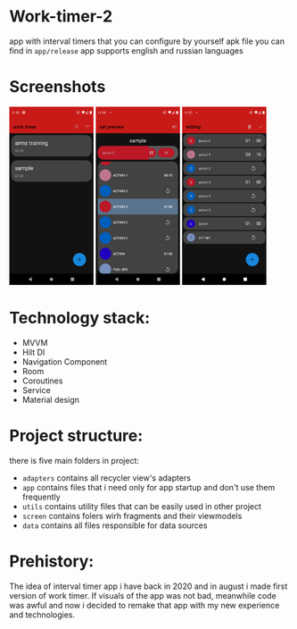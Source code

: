 #   Work-timer-2
app with interval timers that you can configure by yourself
apk file you can find in `app/release`
app supports english and russian languages

# Screenshots
<img src="https://github.com/ytowka/work-timer-2/blob/main/screenshots/list.png" width="30%" height="30%"> <img src="https://github.com/ytowka/work-timer-2/blob/main/screenshots/timer.png" width="30%" height="30%"> <img src="https://github.com/ytowka/work-timer-2/blob/main/screenshots/fast%20set%20editing.png" width="30%" height="30%">

#   Technology stack:
- MVVM
- Hilt DI
- Navigation Component
- Room
- Coroutines
- Service
- Material design

# Project structure:
there is five main folders in project:
- `adapters` contains all recycler view's adapters
- `app` contains files that i need only for app startup and don't use them frequently
- `utils` contains utility files that can be easily used in other project
- `screen` contains folers wirh fragments and their viewmodels
- `data` contains all files responsible for data sources

# Prehistory:
The idea of interval timer app i have back in 2020 and in august i made first version of work timer. If visuals of the app was not bad, meanwhile code was awful and now i decided to remake that app with my new experience and technologies.


